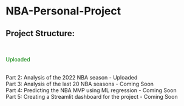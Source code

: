 # NBA-Personal-Project

## Project Structure: 
<br>
<p style="color:green;">Uploaded</p>
<br>
Part 2: Analysis of the 2022 NBA season - Uploaded
<br>
Part 3: Analysis of the last 20 NBA seasons - Coming Soon 
<br>
Part 4: Predicting the NBA MVP using ML regression - Coming Soon 
<br>
Part 5: Creating a Streamlit dashboard for the project - Coming Soon 







